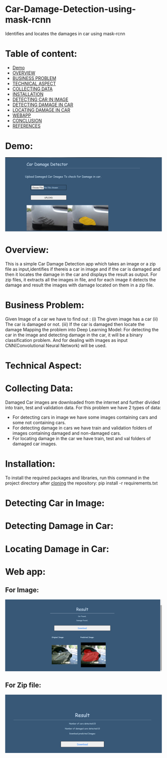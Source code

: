 # Car-Damage-Detection-using-mask-rcnn
Identifies and locates the damages in car using mask-rcnn
# Table of content:
- [Demo]()
- [OVERVIEW]() 
- [BUSINESS PROBLEM]()
- [TECHNICAL ASPECT]()
- [COLLECTING DATA]()
- [INSTALLATION]()
- [DETECTING CAR IN IMAGE]()
- [DETECTING DAMAGE IN CAR]()
- [LOCATING DAMAGE IN CAR]()
- [WEBAPP]()
- [CONCLUSION]()
- [REFERENCES]() 

# Demo:
![](https://github.com/kajal1301/car_damage_detection/blob/main/static/uploads/demo.png)
# Overview:
This is a simple Car Damage Detection app which takes an image or a zip file as input,identifies if thereis a car in image and if the car is damaged and then it locates the damage in the car and displays the result as output. For zip files, it extracts all the images in file, and for each image it detects the damage and result the images with damage located on them in a zip file.
# Business Problem:
Given Image of a car we have to find out :
(i) The given image has a car
(ii) The car is damaged or not.
(iii) If the car is damaged then locate the damage
Mapping the problem into Deep Learning Model:
For detecting the car in the image and detecting damage in the car, it will be a binary
classification problem. And for dealing with images as input CNN(Convolutional Neural
Network) will be used.

# Technical Aspect:
# Collecting Data:
Damaged Car images are downloaded from the internet and further divided into train,
test and validation data.
For this problem we have 2 types of data:
- For detecting cars in image we have some images containing cars and some not
containing cars.
- For detecting damage in cars we have train and validation folders of images containing
damaged and non-damaged cars.
- For locating damage in the car we have train, test and val folders of damaged car
images.

# Installation:
To install the required packages and libraries, run this command in the project directory after [cloning](https://github.com/matterport/Mask_RCNN.git) the repository:
  pip install -r requirements.txt
# Detecting Car in Image:
# Detecting Damage in Car:
# Locating Damage in Car:
# Web app:
  ## For Image:
   ![](https://github.com/kajal1301/car_damage_detection/blob/main/static/uploads/demo3.png)
  ## For Zip file:
   ![](https://github.com/kajal1301/car_damage_detection/blob/main/static/uploads/demo2.png)
   



